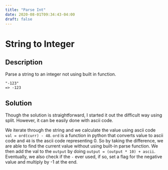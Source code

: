 ```yaml
---
title: "Parse Int"
date: 2020-08-01T09:34:43-04:00
draft: false
---
```


# String to Integer

## Description
Parse a string to an integer not using built in function.

```
"-123"
=> -123
```

## Solution
Though the solution is straightforward, I started it out the difficult way using split. However, it can be easily done with ascii code.

We iterate through the string and we calculate the value using ascii code `val = ord(curr) - 48`. `ord` is a function in python that converts value to ascii code and `48` is the ascii code representing 0. So by taking the difference, we are able to find the current value without using built-in parse function. We then add the val to the `output` by doing 
`output = (output * 10) + ascii`. Eventually, we also check if the `-` ever used, if so, set a flag for the negative value and multiply by -1 at the end.
